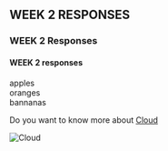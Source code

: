 ## WEEK 2 RESPONSES

### WEEK 2 Responses 

#### WEEK 2 responses 

apples  
oranges  
bannanas  

Do you want to know more about [Cloud](https://finalfantasy.fandom.com/wiki/Cloud_Strife)

![Cloud](https://static.wikia.nocookie.net/finalfantasy/images/e/ec/Cloud_Strife_from_FFVII_Rebirth_promo_render.png/revision/latest?cb=20230916055526)

